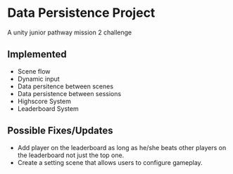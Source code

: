 # Data Persistence Project
A unity junior pathway mission 2 challenge

## Implemented
- Scene flow
- Dynamic input
- Data persitence between scenes
- Data persistence between sessions
- Highscore System
- Leaderboard System

## Possible Fixes/Updates
- Add player on the leaderboard as long as he/she beats other players on the leaderboard not just the top one.
- Create a setting scene that allows users to configure gameplay.